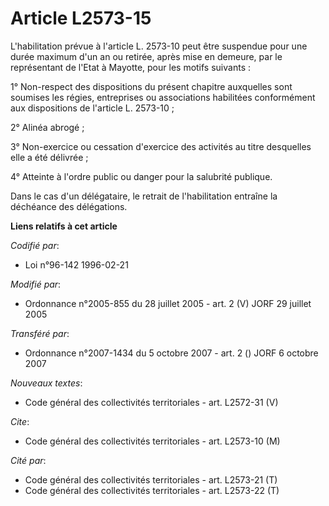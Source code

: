 # Article L2573-15

L'habilitation prévue à l'article L. 2573-10 peut être suspendue pour une durée maximum d'un an ou retirée, après mise en
demeure, par le représentant de l'Etat à Mayotte, pour les motifs suivants :

1° Non-respect des dispositions du présent chapitre auxquelles sont soumises les régies, entreprises ou associations
habilitées conformément aux dispositions de l'article L. 2573-10 ;

2° Alinéa abrogé ;

3° Non-exercice ou cessation d'exercice des activités au titre desquelles elle a été délivrée ;

4° Atteinte à l'ordre public ou danger pour la salubrité publique.

Dans le cas d'un délégataire, le retrait de l'habilitation entraîne la déchéance des délégations.

**Liens relatifs à cet article**

_Codifié par_:

  - Loi n°96-142 1996-02-21

_Modifié par_:

  - Ordonnance n°2005-855 du 28 juillet 2005 - art. 2 (V) JORF 29 juillet 2005

_Transféré par_:

  - Ordonnance n°2007-1434 du 5 octobre 2007 - art. 2 () JORF 6 octobre 2007

_Nouveaux textes_:

  - Code général des collectivités territoriales - art. L2572-31 (V)

_Cite_:

  - Code général des collectivités territoriales - art. L2573-10 (M)

_Cité par_:

  - Code général des collectivités territoriales - art. L2573-21 (T)
  - Code général des collectivités territoriales - art. L2573-22 (T)
